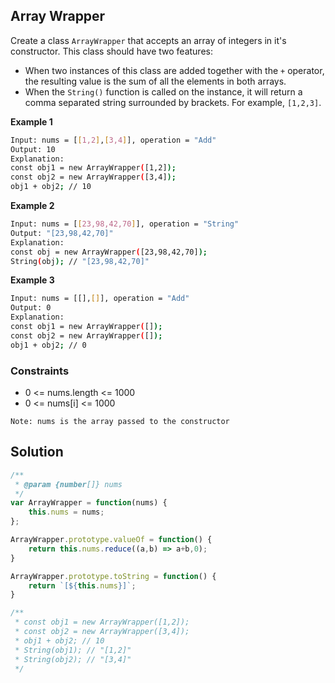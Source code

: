 
##   Array Wrapper

Create a class ```ArrayWrapper``` that accepts an array of integers in it's constructor. This class should have two features:

- When two instances of this class are added together with the ```+``` operator, the resulting value is the sum of all the elements in both arrays.
- When the ```String()``` function is called on the instance, it will return a comma separated string surrounded by brackets. For example, ```[1,2,3]```.
 

**Example 1**
```bash
Input: nums = [[1,2],[3,4]], operation = "Add"
Output: 10
Explanation:
const obj1 = new ArrayWrapper([1,2]);
const obj2 = new ArrayWrapper([3,4]);
obj1 + obj2; // 10
```

**Example 2**
```bash
Input: nums = [[23,98,42,70]], operation = "String"
Output: "[23,98,42,70]"
Explanation:
const obj = new ArrayWrapper([23,98,42,70]);
String(obj); // "[23,98,42,70]"
```

**Example 3**
```bash
Input: nums = [[],[]], operation = "Add"
Output: 0
Explanation:
const obj1 = new ArrayWrapper([]);
const obj2 = new ArrayWrapper([]);
obj1 + obj2; // 0
```


### Constraints

- 0 <= nums.length <= 1000
- 0 <= nums[i] <= 1000

```Note: nums is the array passed to the constructor```

## Solution

```javascript
/**
 * @param {number[]} nums
 */
var ArrayWrapper = function(nums) {
    this.nums = nums;
};

ArrayWrapper.prototype.valueOf = function() {
    return this.nums.reduce((a,b) => a+b,0);
}

ArrayWrapper.prototype.toString = function() {
    return `[${this.nums}]`;
}

/**
 * const obj1 = new ArrayWrapper([1,2]);
 * const obj2 = new ArrayWrapper([3,4]);
 * obj1 + obj2; // 10
 * String(obj1); // "[1,2]"
 * String(obj2); // "[3,4]"
 */
```
